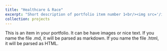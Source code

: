 ```yaml
---
title: "Healthcare & Race"
excerpt: "Short description of portfolio item number 1<br/><img src='/images/IMG_4285 Medium.jpeg'>"
collection: projects
---
```


This is an item in your portfolio. It can be have images or nice text. If you name the file .md, it will be parsed as markdown. If you name the file .html, it will be parsed as HTML. 
